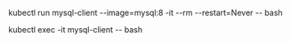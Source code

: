 

kubectl run mysql-client --image=mysql:8 -it --rm --restart=Never -- bash

kubectl exec -it mysql-client -- bash
